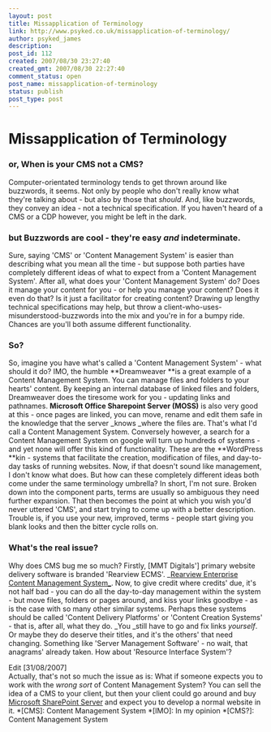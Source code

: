 ```yaml
---
layout: post
title: Missapplication of Terminology
link: http://www.psyked.co.uk/missapplication-of-terminology/
author: psyked_james
description: 
post_id: 112
created: 2007/08/30 23:27:40
created_gmt: 2007/08/30 22:27:40
comment_status: open
post_name: missapplication-of-terminology
status: publish
post_type: post
---
```


# Missapplication of Terminology

### or, When is your CMS not a CMS?

Computer-orientated terminology tends to get thrown around like buzzwords, it seems. Not only by people who don't really know what they're talking about - but also by those that _<del></del>should_. And, like buzzwords, they convey an idea - not a technical specification. If you haven't heard of a CMS or a CDP however, you might be left in the dark. 

### but Buzzwords are cool - they're easy _and_ indeterminate.

Sure, saying 'CMS' or 'Content Management System' is easier than describing what you mean all the time - but suppose both parties have completely different ideas of what to expect from a 'Content Management System'. After all, what does your 'Content Management System' do? Does it manage your content for you - or help you manage your content? Does it even do that? Is it just a facilitator for creating content? Drawing up lengthy technical specifications may help, but throw a client-who-uses-misunderstood-buzzwords into the mix and you're in for a bumpy ride. Chances are you'll both assume different functionality.

### So?

So, imagine you have what's called a 'Content Management System' - what should it do? IMO, the humble **Dreamweaver **is a great example of a Content Management System. You can manage files and folders to your hearts' content. By keeping an internal database of linked files and folders, Dreamweaver does the tiresome work for you - updating links and pathnames. **Microsoft Office Sharepoint Server (MOSS)** is also very good at this - once pages are linked, you can move, rename and edit them safe in the knowledge that the server _knows _where the files are. That's what I'd call a Content Management System. Conversely however, a search for a Content Management System on google will turn up hundreds of systems - and yet none will offer this kind of functionality. These are the **WordPress **kin - systems that facilitate the creation, modification of files, and day-to-day tasks of running websites. Now, if that doesn't sound like management, I don't know what does. But how can these completely different ideas both come under the same terminology umbrella? In short, I'm not sure. Broken down into the component parts, terms are usually so ambiguous they need further expansion. That then becomes the point at which you wish you'd never uttered 'CMS', and start trying to come up with a better description. Trouble is, if you use your new, improved, terms - people start giving you blank looks and then the bitter cycle rolls on. 

### What's the real issue?

Why does CMS bug me so much? Firstly, [MMT Digitals'] primary website delivery software is branded 'Rearview ECMS'. _[Rearview Enterprise Content Management System_](http://www.mmtdigital.co.uk/RVE83ccb8f256114809ae39c32676211138,,.aspx). Now, to give credit where credits' due, it's not half bad - you can do all the day-to-day management within the system - but move files, folders or pages around, and kiss your links goodbye - as is the case with so many other similar systems. Perhaps these systems should be called 'Content Delivery Platforms' or 'Content Creation Systems' - that is, after all, what they do. _You _still have to go and fix links _yourself_. Or maybe they do deserve their titles, and it's the others' that need changing. Something like 'Server Management Software' - no wait, that anagrams' already taken. How about 'Resource Interface System'? 

Edit [31/08/2007]  
Actually, that's not so much the issue as is: What if someone expects you to work with the _wrong sort_ of Content Management System? You can sell the idea of a CMS to your client, but then your client could go around and buy [Microsoft SharePoint Server](http://office.microsoft.com/en-gb/sharepointserver/HA101656531033.aspx) and expect you to develop a normal website in it.
  *[CMS]: Content Management System
  *[IMO]: In my opinion
  *[CMS?]: Content Management System